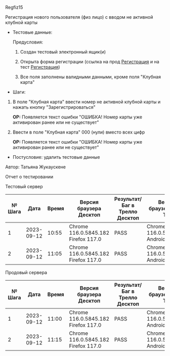 Regfiz15

Регистрация нового пользователя (физ лицо) с вводом не активной клубной карты

* Тестовые данные:
  
  Предусловия:
  
  1. Создан тестовый электронный ящик(и)
  
  2. Открыта форма регистрации (ссылка на прод [Регистрация](https://stroyrem-nn.ru/user/register) и на тест [Регистрация](https://test2.stroyrem-nn.ru/user/register))
  
  3. Все поля заполнены валидными данными, кроме поля "Клубная карта"

* Шаги:
1. В поле "Клубная карта" ввести номер не активной клубной карты и нажать кнопку "Зарегистрироваться"
   
   **ОР:** Появляется текст ошибки "ОШИБКА! Номер карты уже активирован ранее или не существует"

2. Ввести в поле "Клубная карта" 000 (нули) вместо всех цифр
   
   **ОР:** Появляется текст ошибки "ОШИБКА! Номер карты уже активирован ранее или не существует"
* Постусловие: удалить тестовые данные

Автор: Татьяна Жукаускене

Отчет о тестировании

Тестовый сервер

| № Шага | Дата       | Время | Версия браузера Десктоп             | Результат/Баг в Трелло Десктоп | Версия браузера и ОС Тач          | Результат/Баг в Трелло Тач | Дата релиза | QA      |
| ------ | ---------- | ----- | ----------------------------------- | ------------------------------ | --------------------------------- | -------------------------- | ----------- | ------- |
| 1      | 2023-09-12 | 10:55 | Chrome 116.0.5845.182 Firefox 117.0 | PASS                           | Chrome 116.0.5845.172, Android 10 | PASS                       | 03.09.2023  | Татьяна |
| 2      | 2023-09-12 | 11:05 | Chrome 116.0.5845.182 Firefox 117.0 | PASS                           | Chrome 116.0.5845.172, Android 10 | PASS                       | 03.09.2023  | Татьяна |

Продовый сервера

| № Шага | Дата       | Время | Версия браузера Десктоп             | Результат/Баг в Трелло Десктоп | Версия браузера и ОС Тач          | Результат/Баг в Трелло Тач | Дата релиза | QA      |
| ------ | ---------- | ----- | ----------------------------------- | ------------------------------ | --------------------------------- | -------------------------- | ----------- | ------- |
| 1      | 2023-09-12 | 11:00 | Chrome 116.0.5845.182 Firefox 117.0 | PASS                           | Chrome 116.0.5845.172, Android 10 | PASS                       | 03.09.2023  | Татьяна |
| 2      | 2023-09-12 | 11:15 | Chrome 116.0.5845.182 Firefox 117.0 | PASS                           | Chrome 116.0.5845.172, Android 10 | PASS                       | 03.09.2023  | Татьяна |
